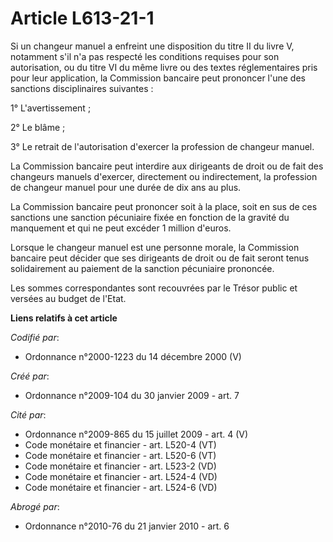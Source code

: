 # Article L613-21-1

Si un changeur manuel a enfreint une disposition du titre II du livre V, notamment s'il n'a pas respecté les conditions
requises pour son autorisation, ou du titre VI du même livre ou des textes réglementaires pris pour leur application, la
Commission bancaire peut prononcer l'une des sanctions disciplinaires suivantes :

1° L'avertissement ;

2° Le blâme ;

3° Le retrait de l'autorisation d'exercer la profession de changeur manuel.

La Commission bancaire peut interdire aux dirigeants de droit ou de fait des changeurs manuels d'exercer, directement ou
indirectement, la profession de changeur manuel pour une durée de dix ans au plus.

La Commission bancaire peut prononcer soit à la place, soit en sus de ces sanctions une sanction pécuniaire fixée en fonction
de la gravité du manquement et qui ne peut excéder 1 million d'euros.

Lorsque le changeur manuel est une personne morale, la Commission bancaire peut décider que ses dirigeants de droit ou de
fait seront tenus solidairement au paiement de la sanction pécuniaire prononcée.

Les sommes correspondantes sont recouvrées par le Trésor public et versées au budget de l'Etat.

**Liens relatifs à cet article**

_Codifié par_:

  - Ordonnance n°2000-1223 du 14 décembre 2000 (V)

_Créé par_:

  - Ordonnance n°2009-104 du 30 janvier 2009 - art. 7

_Cité par_:

  - Ordonnance n°2009-865 du 15 juillet 2009 - art. 4 (V)
  - Code monétaire et financier - art. L520-4 (VT)
  - Code monétaire et financier - art. L520-6 (VT)
  - Code monétaire et financier - art. L523-2 (VD)
  - Code monétaire et financier - art. L524-4 (VD)
  - Code monétaire et financier - art. L524-6 (VD)

_Abrogé par_:

  - Ordonnance n°2010-76 du 21 janvier 2010 - art. 6
